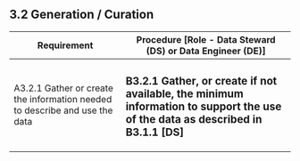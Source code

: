 ## **3.2 Generation / Curation**

<table>
    <thead>
        <tr class="header">
            <th><strong>Requirement</strong></th>
            <th><strong>Procedure</strong> [Role - Data Steward (DS) or Data Engineer (DE)]</th>
        </tr>
    </thead>
    <tbody>
        <tr class="odd">
            <td>A3.2.1 Gather or create the information needed to describe and use the data</td>
            <td> <h3 id="b3.2.1-gather-or-create-if-not-available-the-minimum-information-to-support-the-use-of-the-data-as-described-in-b3.1.1-ds"> B3.2.1 Gather, or create if not available, the minimum information to support the use of the data as described in B3.1.1 [DS]</h3> </td>
        </tr>
    </tbody>
</table>
